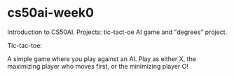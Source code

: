 # cs50ai-week0
Introduction to CS50AI. Projects: tic-tact-oe AI game and "degrees" project.

Tic-tac-toe:

A simple game where you play against an AI. Play as either X, the maximizing player who moves first, or the minimizing player O!

